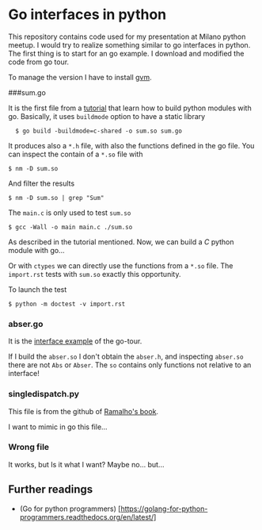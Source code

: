 # Go interfaces in python

This repository contains code used for my presentation at Milano python meetup.
I would try to realize something similar to go interfaces in python.
The first thing is to start for an go example. I download and modified the code from go tour.

To manage the version I have to install [gvm](http://www.hostingadvice.com/how-to/install-golang-on-ubuntu/).

###sum.go 

It is the first file from a [tutorial](https://blog.filippo.io/building-python-modules-with-go-1-5/) that learn how to build python modules with go.
Basically, it uses `buildmode` option to have a static library

      $ go build -buildmode=c-shared -o sum.so sum.go

It produces also a `*.h` file, with also the functions defined in the go file.
You can inspect the contain of a `*.so` file with

    $ nm -D sum.so

And filter the results

    $ nm -D sum.so | grep "Sum"

The `main.c` is only used to test `sum.so`

    $ gcc -Wall -o main main.c ./sum.so

As described in the tutorial mentioned.
Now, we can build a *C* python module with go...

Or with `ctypes` we can directly use the functions from a `*.so` file. 
The `import.rst` tests with `sum.so` exactly this opportunity.

To launch the test

    $ python -m doctest -v import.rst

### abser.go 

It is the [interface example](https://tour.golang.org/methods/4) of the go-tour.

If I build the `abser.so` I don't obtain the `abser.h`, and inspecting `abser.so` there are not `Abs` or `Abser`.
The `so` contains only functions not relative to an interface!


### singledispatch.py

This file is from the github of [Ramalho's book](https://github.com/fluentpython/example-code/blob/a3bf32b9fa8b80f714a899ee832145e1091cc635/07-closure-deco/generic.py).

I want to mimic in go this file...

### Wrong file

It works, but Is it what I want? Maybe no... but...

## Further readings

  - (Go for python programmers) [https://golang-for-python-programmers.readthedocs.org/en/latest/]




